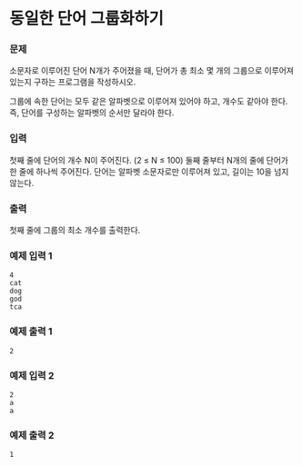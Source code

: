 # 동일한 단어 그룹화하기
 
### 문제

소문자로 이루어진 단어 N개가 주어졌을 때, 단어가 총 최소 몇 개의 그룹으로 이루어져 있는지 구하는 프로그램을 작성하시오.

그룹에 속한 단어는 모두 같은 알파벳으로 이루어져 있어야 하고, 개수도 같아야 한다. 즉, 단어를 구성하는 알파벳의 순서만 달라야 한다.

### 입력

첫째 줄에 단어의 개수 N이 주어진다. (2 ≤ N ≤ 100) 둘째 줄부터 N개의 줄에 단어가 한 줄에 하나씩 주어진다. 단어는 알파벳 소문자로만 이루어져 있고, 길이는 10을 넘지 않는다.

### 출력

첫째 줄에 그룹의 최소 개수를 출력한다.

### 예제 입력 1 

~~~
4
cat
dog
god
tca
~~~

### 예제 출력 1 

~~~
2
~~~

### 예제 입력 2 

~~~
2
a
a
~~~

### 예제 출력 2 

~~~
1
~~~